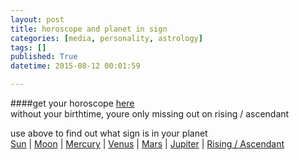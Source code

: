 ```yaml
---
layout: post
title: horoscope and planet in sign
categories: [media, personality, astrology]
tags: []
published: True
datetime: 2015-08-12 00:01:59

---
```


####get your horoscope [here](http://astro.cafeastrology.com/cgi-bin/astro/natal)  
without your birthtime, youre only missing out on rising / ascendant


use above to find out what sign is in your planet  
[Sun](http://cafeastrology.com/articles/suninsigns.html) | 
[Moon](http://cafeastrology.com/articles/mooninsigns.html) | 
[Mercury](http://cafeastrology.com/articles/mercuryinsigns.html) | 
[Venus](http://cafeastrology.com/natal/venusinsigns.html) | 
[Mars](http://cafeastrology.com/articles/marsinsigns.html) | 
[Jupiter](http://cafeastrology.com/natal/jupiterinsigns.html) | 
[Rising / Ascendant](http://cafeastrology.com/risingsignsascendant.html)
